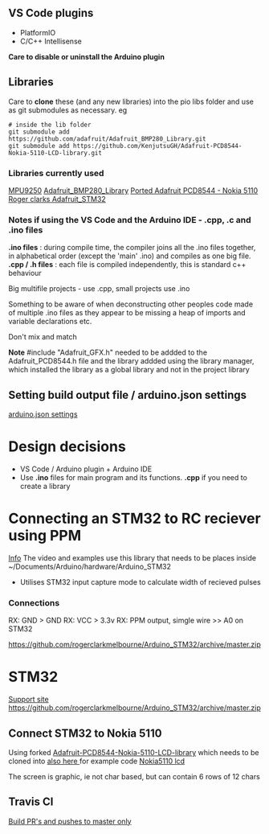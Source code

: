 ## VS Code plugins
- PlatformIO
- C/C++ Intellisense

__Care to disable or uninstall the Arduino plugin__

## Libraries
Care to __clone__ these (and any new libraries) into the pio libs folder and use as git submodules as necessary. 
eg 
```
# inside the lib folder
git submodule add https://github.com/adafruit/Adafruit_BMP280_Library.git 
git submodule add https://github.com/KenjutsuGH/Adafruit-PCD8544-Nokia-5110-LCD-library.git
```

### Libraries currently used
[MPU9250](https://github.com/bolderflight/MPU9250)
[Adafruit_BMP280_Library](https://github.com/adafruit/Adafruit_BMP280_Library)
[Ported Adafruit PCD8544 - Nokia 5110](https://github.com/KenjutsuGH/Adafruit-PCD8544-Nokia-5110-LCD-library)
[Roger clarks Adafruit_STM32](https://github.com/rogerclarkmelbourne/Arduino_STM32.git)

### Notes if using the VS Code and the Arduino IDE - .cpp, .c and .ino files
__.ino files__ : during compile time, the compiler joins all the .ino files together, in alphabetical order (except the 'main' .ino) and compiles as one big file. 
__.cpp / .h files__ : each file is compiled independently, this is standard c++ behaviour

Big multifile projects - use .cpp, small projects use .ino

Something to be aware of when deconstructing other peoples code made of multiple .ino files as they appear to be missing a heap of imports and variable declarations etc.

Don't mix and match

__Note__ #include "Adafruit_GFX.h" needed to be addded to the Adafruit_PCD8544.h file and the library addded using the library manager, which installed the library as a global library and not in the project library

## Setting build output file / arduino.json settings
[arduino.json settings](https://arduino.stackexchange.com/questions/45347/warning-when-verifying-sketch-with-vs-code)


# Design decisions
- VS Code / Arduino plugin + Arduino IDE
- Use __.ino__ files for main program and its functions. __.cpp__ if you need to create a library


# Connecting an STM32 to RC reciever using PPM
[Info](https://www.youtube.com/watch?v=JFSFbSg0l2M&feature=youtu.be)
 The video and examples use this library that needs to be places inside ~/Documents/Arduino/hardware/Arduino_STM32

- Utilises STM32 input capture mode to calculate width of recieved pulses

### Connections
RX: GND > GND
RX: VCC > 3.3v
RX: PPM output, simgle wire >> A0 on STM32

https://github.com/rogerclarkmelbourne/Arduino_STM32/archive/master.zip

# STM32
[Support site](http://www.stm32duino.com)
https://github.com/rogerclarkmelbourne/Arduino_STM32/archive/master.zip

## Connect STM32 to Nokia 5110
Using forked [Adafruit-PCD8544-Nokia-5110-LCD-library](https://github.com/KenjutsuGH/Adafruit-PCD8544-Nokia-5110-LCD-library.git) which needs to be cloned into 
[also here ](https://randomnerdtutorials.com/complete-guide-for-nokia-5110-lcd-with-arduino/) for example code
[Nokia5110 lcd](https://lastminuteengineers.com/nokia-5110-lcd-arduino-tutorial/)

The screen is graphic, ie not char based, but can contain 6 rows of 12 chars


## Travis CI
[Build PR's and pushes to master only](https://stackoverflow.com/questions/31882306/how-to-configure-travis-ci-to-build-pull-requests-merges-to-master-w-o-redunda)